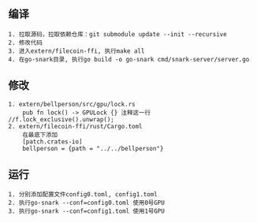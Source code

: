 ## 编译
    1. 拉取源码，拉取依赖仓库：git submodule update --init --recursive
    2. 修改代码
    3. 进入extern/filecoin-ffi, 执行make all
    4. 在go-snark目录, 执行go build -o go-snark cmd/snark-server/server.go

## 修改
    1. extern/bellperson/src/gpu/lock.rs
        pub fn lock() -> GPULock {} 注释这一行 //f.lock_exclusive().unwrap();
    2. extern/filecoin-ffi/rust/Cargo.toml
        在最底下添加 
        [patch.crates-io]
        bellperson = {path = "../../bellperson"}
## 运行
    1. 分别添加配置文件config0.toml, config1.toml
    2. 执行go-snark --conf=config0.toml 使用0号GPU
    3. 执行go-snark --conf=config1.toml 使用1号GPU